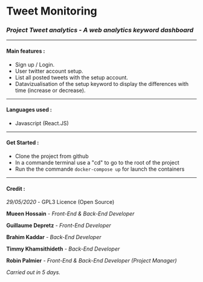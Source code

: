 # Tweet Monitoring
### *Project Tweet analytics - A web analytics keyword dashboard*

---

 #### Main features :
* Sign up / Login.
* User twitter account setup.
* List all posted tweets with the setup account.
* Datavizualisation of the setup keyword to display the differences with time (increase or decrease).

---
#### Languages used :
* Javascript (React.JS)

---
#### Get Started : &nbsp;
- Clone the project from github
- In a commande terminal use a "cd" to go to the root of the project
- Run the the commande `docker-compose up` for launch the containers

---
#### Credit :
*29/05/2020* - GPL3 Licence (Open Source)


**Mueen Hossain** - *Front-End & Back-End Developer*
&nbsp;

**Guillaume Depretz** - *Front-End Developer*
&nbsp;

**Brahim Kaddar** - *Back-End Developer*
&nbsp;

**Timmy Khamsithideth** - *Back-End Developer*
&nbsp;

**Robin Palmier** - *Front-End & Back-End Developer* *(Project Manager)*
&nbsp;

*Carried out in 5 days.*
